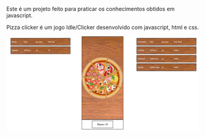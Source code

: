 Este é um projeto feito para praticar os conhecimentos obtidos em javascript.

Pizza clicker é um jogo Idle/Clicker desenvolvido com javascript, html e css.

<img src="Imagens/printPizza.png">